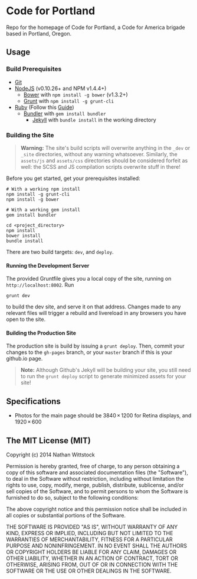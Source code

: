 Code for Portland
=================

Repo for the homepage of Code for Portland, a Code for America brigade based in Portland, Oregon.

Usage
-----

### Build Prerequisites

- [Git](http://git-scm.com/)
- [NodeJS](http://nodejs.org) (v0.10.26+ and NPM v1.4.4+)
  - [Bower](http://bower.io/) with `npm install -g bower` (v1.3.2+)
  - [Grunt](http://gruntjs.com) with `npm install -g grunt-cli`
- [Ruby](https://www.ruby-lang.org/en/) (Follow this [Guide](https://help.github.com/articles/using-jekyll-with-pages))
  - [Bundler](http://bundler.io) with `gem install bundler`
    - [Jekyll](http://jekyllrb.com) with `bundle install` in the working directory

### Building the Site

> **Warning:** The site's build scripts will overwrite anything in the `_dev` or `_site` directories, without any warning whatsoever. Similarly, the `assets/js` and `assets/css` directories should be considered forfeit as well: the SCSS and JS compilation scripts overwrite stuff in there!

Before you get started, get your prerequisites installed:

```cli
# With a working npm install
npm install -g grunt-cli
npm install -g bower

# With a working gem install
gem install bundler

cd <project_directory>
npm install
bower install
bundle install
```

There are two build targets: `dev`, and `deploy`.

#### Running the Development Server

The provided Gruntfile gives you a local copy of the site, running on `http://localhost:8002`. Run 

```
grunt dev
``` 

to build the dev site, and serve it on that address. Changes made to any relevant files will trigger a rebuild and livereload in any browsers you have open to the site.

#### Building the Production Site

The production site is build by issuing a `grunt deploy`. Then, commit your changes to the `gh-pages` branch, or your `master` branch if this is your github.io page.

> **Note:** Although Github's Jekyll will be building your site, you still need to run the `grunt deploy` script to generate minimized assets for your site!

## Specifications

- Photos for the main page should be 3840 × 1200 for Retina displays, and 1920 × 600

The MIT License (MIT)
---------------------

Copyright (c) 2014 Nathan Wittstock

Permission is hereby granted, free of charge, to any person obtaining a copy of
this software and associated documentation files (the "Software"), to deal in
the Software without restriction, including without limitation the rights to
use, copy, modify, merge, publish, distribute, sublicense, and/or sell copies of
the Software, and to permit persons to whom the Software is furnished to do so,
subject to the following conditions:

The above copyright notice and this permission notice shall be included in all
copies or substantial portions of the Software.

THE SOFTWARE IS PROVIDED "AS IS", WITHOUT WARRANTY OF ANY KIND, EXPRESS OR
IMPLIED, INCLUDING BUT NOT LIMITED TO THE WARRANTIES OF MERCHANTABILITY, FITNESS
FOR A PARTICULAR PURPOSE AND NONINFRINGEMENT. IN NO EVENT SHALL THE AUTHORS OR
COPYRIGHT HOLDERS BE LIABLE FOR ANY CLAIM, DAMAGES OR OTHER LIABILITY, WHETHER
IN AN ACTION OF CONTRACT, TORT OR OTHERWISE, ARISING FROM, OUT OF OR IN
CONNECTION WITH THE SOFTWARE OR THE USE OR OTHER DEALINGS IN THE SOFTWARE.

